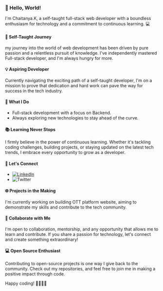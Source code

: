### 👋 Hello, World!

I'm Chaitanya.K, a self-taught full-stack web developer with a boundless enthusiasm for technology and a commitment to continuous learning. 💻

#### 🌱 Self-Taught Journey

my journey into the world of web development has been driven by pure passion and a relentless pursuit of knowledge. I've independently mastered Full-stack developer, and I'm always hungry for more.

#### 💡 Aspiring Developer

Currently navigating the exciting path of a self-taught developer, I'm on a mission to prove that dedication and hard work can pave the way for success in the tech industry.

#### 🚀 What I Do

- Full-stack development with a focus on Backend.
- Always exploring new technologies to stay ahead of the curve.

#### 📚 Learning Never Stops

I firmly believe in the power of continuous learning. Whether it's tackling coding challenges, building projects, or staying updated on the latest tech trends, I embrace every opportunity to grow as a developer.

#### 🔗 Let's Connect

- [![LinkedIn](https://img.shields.io/badge/LinkedIn-Connect-blue?logo=linkedin&logoColor=white)](https://www.linkedin.com/in/chaitanya-kulthe/)
- ![Twitter](https://img.shields.io/twitter/follow/ChaitanyaK48841?style=social)


#### 🌐 Projects in the Making

I'm currently working on building OTT platform website, aiming to demonstrate my skills and contribute to the tech community.

#### 🚀 Collaborate with Me

I'm open to collaboration, mentorship, and any opportunity that allows me to learn and contribute. If you share a passion for technology, let's connect and create something extraordinary!

#### 💻 Open Source Enthusiast

Contributing to open-source projects is one way I give back to the community. Check out my repositories, and feel free to join me in making a positive impact through code.

Happy coding! 👩‍💻👨‍💻
